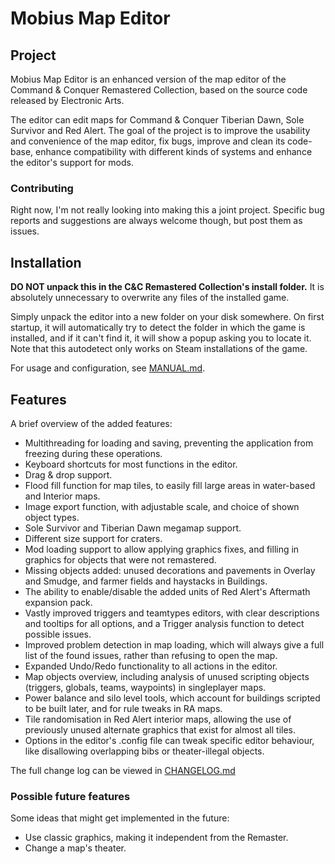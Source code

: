 ﻿# Mobius Map Editor

## Project

Mobius Map Editor is an enhanced version of the map editor of the Command & Conquer Remastered Collection, based on the source code released by Electronic Arts.

The editor can edit maps for Command & Conquer Tiberian Dawn, Sole Survivor and Red Alert. The goal of the project is to improve the usability and convenience of the map editor, fix bugs, improve and clean its code-base, enhance compatibility with different kinds of systems and enhance the editor's support for mods.

### Contributing

Right now, I'm not really looking into making this a joint project. Specific bug reports and suggestions are always welcome though, but post them as issues.

## Installation

**DO NOT unpack this in the C&C Remastered Collection's install folder.** It is absolutely unnecessary to overwrite any files of the installed game.

Simply unpack the editor into a new folder on your disk somewhere. On first startup, it will automatically try to detect the folder in which the game is installed, and if it can't find it, it will show a popup asking you to locate it. Note that this autodetect only works on Steam installations of the game.

For usage and configuration, see [MANUAL.md](MANUAL.md).

## Features

A brief overview of the added features:

* Multithreading for loading and saving, preventing the application from freezing during these operations.
* Keyboard shortcuts for most functions in the editor.
* Drag & drop support.
* Flood fill function for map tiles, to easily fill large areas in water-based and Interior maps.
* Image export function, with adjustable scale, and choice of shown object types.
* Sole Survivor and Tiberian Dawn megamap support.
* Different size support for craters.
* Mod loading support to allow applying graphics fixes, and filling in graphics for objects that were not remastered.
* Missing objects added: unused decorations and pavements in Overlay and Smudge, and farmer fields and haystacks in Buildings.
* The ability to enable/disable the added units of Red Alert's Aftermath expansion pack.
* Vastly improved triggers and teamtypes editors, with clear descriptions and tooltips for all options, and a Trigger analysis function to detect possible issues.
* Improved problem detection in map loading, which will always give a full list of the found issues, rather than refusing to open the map.
* Expanded Undo/Redo functionality to all actions in the editor.
* Map objects overview, including analysis of unused scripting objects (triggers, globals, teams, waypoints) in singleplayer maps.
* Power balance and silo level tools, which account for buildings scripted to be built later, and for rule tweaks in RA maps.
* Tile randomisation in Red Alert interior maps, allowing the use of previously unused alternate graphics that exist for almost all tiles.
* Options in the editor's .config file can tweak specific editor behaviour, like disallowing overlapping bibs or theater-illegal objects.

The full change log can be viewed in [CHANGELOG.md](CHANGELOG.md)

### Possible future features

Some ideas that might get implemented in the future:

* Use classic graphics, making it independent from the Remaster.
* Change a map's theater.
